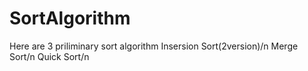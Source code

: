 # SortAlgorithm
Here are 3 priliminary sort algorithm
Insersion Sort(2version)/n
Merge Sort/n
Quick Sort/n
